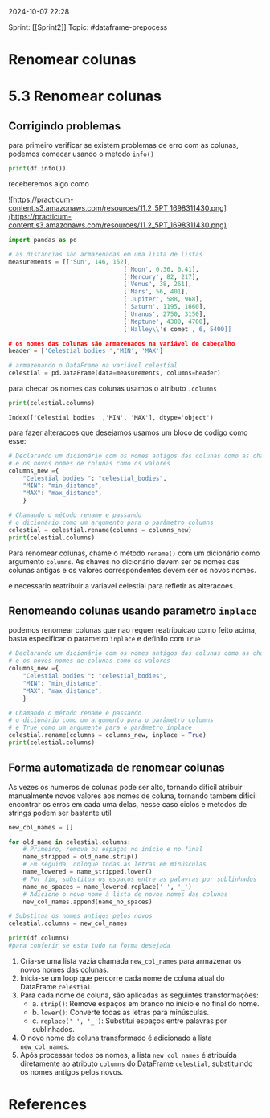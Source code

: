 
2024-10-07 22:28

Sprint: [[Sprint2]]
Topic: #dataframe-prepocess 




# Renomear colunas

# 5.3 **Renomear colunas**

## Corrigindo problemas

para primeiro verificar se existem problemas de erro com as colunas, podemos comecar usando o metodo `info()`

```python
print(df.info())
```

receberemos algo como

![https://practicum-content.s3.amazonaws.com/resources/11.2_5PT_1698311430.png](https://practicum-content.s3.amazonaws.com/resources/11.2_5PT_1698311430.png)

```python
import pandas as pd

# as distâncias são armazenadas em uma lista de listas
measurements = [['Sun', 146, 152],
                                ['Moon', 0.36, 0.41], 
                                ['Mercury', 82, 217], 
                                ['Venus', 38, 261],
                                ['Mars', 56, 401],
                                ['Jupiter', 588, 968],
                                ['Saturn', 1195, 1660],
                                ['Uranus', 2750, 3150],
                                ['Neptune', 4300, 4700],
                                ['Halley\\'s comet', 6, 5400]]

# os nomes das colunas são armazenados na variável de cabeçalho
header = ['Celestial bodies ','MIN', 'MAX'] 

# armazenando o DataFrame na variável celestial
celestial = pd.DataFrame(data=measurements, columns=header)
```

para checar os nomes das colunas usamos o atributo `.columns`

```python
print(celestial.columns)
```

```
Index(['Celestial bodies ','MIN', 'MAX'], dtype='object')
```

para fazer alteracoes que desejamos usamos um bloco de codigo como esse:

```python
# Declarando um dicionário com os nomes antigos das colunas como as chaves
# e os novos nomes de colunas como os valores
columns_new ={
    "Celestial bodies ": "celestial_bodies",
    "MIN": "min_distance",
    "MAX": "max_distance",
    }

# Chamando o método rename e passando
# o dicionário como um argumento para o parâmetro columns
celestial = celestial.rename(columns = columns_new)
print(celestial.columns)
```

Para renomear colunas, chame o método `rename()` com um dicionário como argumento `columns`. As chaves no dicionário devem ser os nomes das colunas antigas e os valores correspondentes devem ser os novos nomes.

e necessario reatribuir a variavel celestial para refletir as alteracoes.

## Renomeando colunas usando parametro `inplace`

podemos renomear colunas que nao requer reatribuicao como feito acima, basta especificar o parametro `inplace` e definilo com `True`

```python
# Declarando um dicionário com os nomes antigos das colunas como as chaves
# e os novos nomes de colunas como os valores
columns_new ={
    "Celestial bodies ": "celestial_bodies",
    "MIN": "min_distance",
    "MAX": "max_distance",
    }

# Chamando o método rename e passando
# o dicionário como um argumento para o parâmetro columns
# e True como um argumento para o parâmetro inplace
celestial.rename(columns = columns_new, inplace = True)
print(celestial.columns)
```

## **Forma automatizada de renomear colunas**

As vezes os numeros de colunas pode ser alto, tornando dificil atribuir manualmente novos valores aos nomes de coluna, tornando tambem dificil encontrar os erros em cada uma delas, nesse caso ciclos e metodos de strings podem ser bastante util

```python
new_col_names = []

for old_name in celestial.columns:
    # Primeiro, remova os espaços no início e no final
    name_stripped = old_name.strip()
    # Em seguida, coloque todas as letras em minúsculas
    name_lowered = name_stripped.lower()
    # Por fim, substitua os espaços entre as palavras por sublinhados
    name_no_spaces = name_lowered.replace(' ', '_')
    # Adicione o novo nome à lista de novos nomes das colunas
    new_col_names.append(name_no_spaces)

# Substitua os nomes antigos pelos novos
celestial.columns = new_col_names

print(df.columns)
#para conferir se esta tudo na forma desejada
```

1. Cria-se uma lista vazia chamada `new_col_names` para armazenar os novos nomes das colunas.
2. Inicia-se um loop que percorre cada nome de coluna atual do DataFrame `celestial`.
3. Para cada nome de coluna, são aplicadas as seguintes transformações:
    - a. `strip()`: Remove espaços em branco no início e no final do nome.
    - b. `lower()`: Converte todas as letras para minúsculas.
    - c. `replace(' ', '_')`: Substitui espaços entre palavras por sublinhados.
4. O novo nome de coluna transformado é adicionado à lista `new_col_names`.
5. Após processar todos os nomes, a lista `new_col_names` é atribuída diretamente ao atributo `columns` do DataFrame `celestial`, substituindo os nomes antigos pelos novos.


# References






